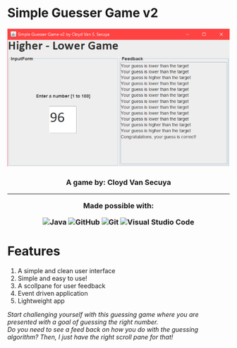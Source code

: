 # Simple Guesser Game v2
<p align="center"><img src="assets/main_window.png"/></p>
<h3 align="center">A game by: Cloyd Van Secuya</h3?> 

<br>
<hr>

Made possible with:

![Java](https://img.shields.io/badge/java-%23ED8B00.svg?style=for-the-badge&logo=java&logoColor=white)
![GitHub](https://img.shields.io/badge/GitHub-100000?style=for-the-badge&logo=github&logoColor=white) 
![Git](https://img.shields.io/badge/git-%23F05033.svg?style=for-the-badge&logo=git&logoColor=white)
![Visual Studio Code](https://img.shields.io/badge/Visual%20Studio%20Code-0078d7.svg?style=for-the-badge&logo=visual-studio-code&logoColor=white)

# Features
1. A simple and clean user interface
2. Simple and easy to use!
3. A scollpane for user feedback 
4. Event driven application
5. Lightweight app

<i>Start challenging yourself with this guessing game where you are presented with a goal of guessing the right number.</i>
<br>
<i>Do you need to see a feed back on how you do with the guessing algorithm? Then, I just have the right scroll pane for that!</i>